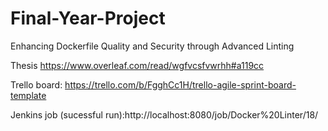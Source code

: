 # Final-Year-Project
Enhancing Dockerfile Quality and Security through Advanced Linting

Thesis https://www.overleaf.com/read/wgfvcsfvwrhh#a119cc

Trello board: https://trello.com/b/FgghCc1H/trello-agile-sprint-board-template 

Jenkins job (sucessful run):http://localhost:8080/job/Docker%20Linter/18/
